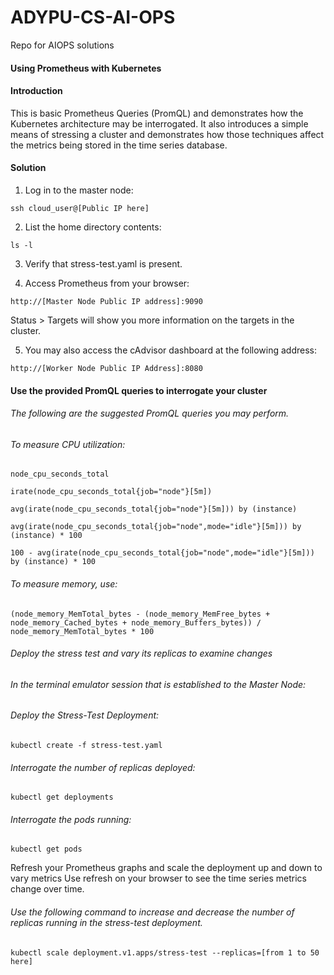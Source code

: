 # ADYPU-CS-AI-OPS
Repo for AIOPS solutions

#### Using Prometheus with Kubernetes

#### Introduction
This is basic Prometheus Queries (PromQL) and demonstrates how the Kubernetes architecture may be interrogated. It also introduces a simple means of stressing a cluster and demonstrates how those techniques affect the metrics being stored in the time series database.

#### Solution

1. Log in to the master node:

``
ssh cloud_user@[Public IP here]
``

2. List the home directory contents:

``
 ls -l
``

3. Verify that stress-test.yaml is present.


4. Access Prometheus from your browser:

``
 http://[Master Node Public IP address]:9090
``

Status > Targets will show you more information on the targets in the cluster.


5. You may also access the cAdvisor dashboard at the following address:

``
 http://[Worker Node Public IP Address]:8080
``

#### Use the provided PromQL queries to interrogate your cluster

###### The following are the suggested PromQL queries you may perform.

###### To measure CPU utilization:

``
node_cpu_seconds_total
``

``
irate(node_cpu_seconds_total{job="node"}[5m])
``

``
avg(irate(node_cpu_seconds_total{job="node"}[5m])) by (instance)
``

``
avg(irate(node_cpu_seconds_total{job="node",mode="idle"}[5m])) by (instance) * 100
``

``
100 - avg(irate(node_cpu_seconds_total{job="node",mode="idle"}[5m])) by (instance) * 100
``

###### To measure memory, use:

``
(node_memory_MemTotal_bytes - (node_memory_MemFree_bytes + node_memory_Cached_bytes + node_memory_Buffers_bytes)) / node_memory_MemTotal_bytes * 100
``

###### Deploy the stress test and vary its replicas to examine changes

###### In the terminal emulator session that is established to the Master Node:

###### Deploy the Stress-Test Deployment:

``
 kubectl create -f stress-test.yaml
``

###### Interrogate the number of replicas deployed:

``
 kubectl get deployments
``

###### Interrogate the pods running:

``
 kubectl get pods
``

Refresh your Prometheus graphs and scale the deployment up and down to vary metrics
Use refresh on your browser to see the time series metrics change over time.

###### Use the following command to increase and decrease the number of replicas running in the stress-test deployment.

``
 kubectl scale deployment.v1.apps/stress-test --replicas=[from 1 to 50 here]
``
